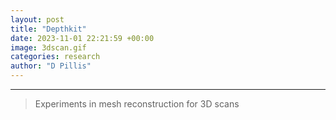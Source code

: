 ```yaml
---
layout: post
title: "Depthkit"
date: 2023-11-01 22:21:59 +00:00
image: 3dscan.gif
categories: research
author: "D Pillis"
---
```

---
<blockquote> <p>Experiments in mesh reconstruction for 3D scans
 </p> </blockquote>
